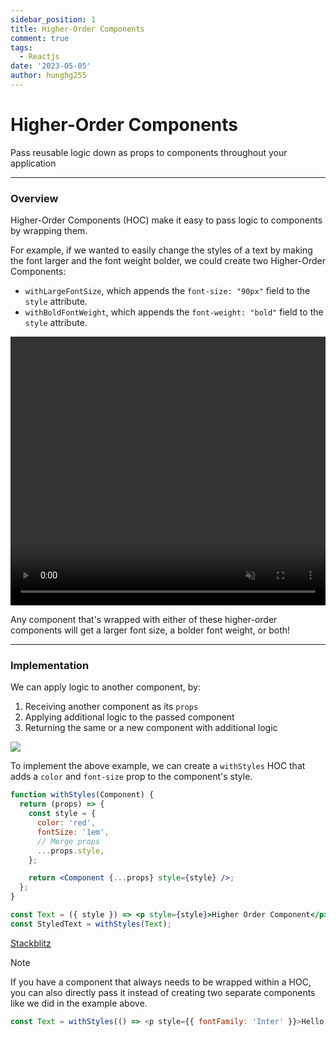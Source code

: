```yaml
---
sidebar_position: 1
title: Higher-Order Components
comment: true
tags:
  - Reactjs
date: '2023-05-05'
author: hunghg255
---
```


# Higher-Order Components

Pass reusable logic down as props to components throughout your application

---

### Overview

Higher-Order Components (HOC) make it easy to pass logic to components by wrapping them.

For example, if we wanted to easily change the styles of a text by making the font larger and the font weight bolder, we could create two Higher-Order Components:

- `withLargeFontSize`, which appends the `font-size: "90px"` field to the `style` attribute.
- `withBoldFontWeight`, which appends the `font-weight: "bold"` field to the `style` attribute.

<video
  width='100%'
  height='430'
  autoPlay
  muted
  loop
  src='https://res.cloudinary.com/hunghg255/video/upload/v1677958186/blog/hoc_cy2dfl.mov'
  frameborder='0'
  allow='accelerometer; autoplay; clipboard-write; encrypted-media; gyroscope; picture-in-picture'
  allowFullScreen
  controls
/>

Any component that's wrapped with either of these higher-order components will get a larger font size, a bolder font weight, or both!

---

### Implementation

We can apply logic to another component, by:

1. Receiving another component as its `props`
2. Applying additional logic to the passed component
3. Returning the same or a new component with additional logic

<img data-zoomable src="https://res.cloudinary.com/hunghg255/image/upload/v1677958190/blog/1_irw6pw.png" />

To implement the above example, we can create a `withStyles` HOC that adds a `color` and `font-size` prop to the component's style.

```jsx
function withStyles(Component) {
  return (props) => {
    const style = {
      color: 'red',
      fontSize: '1em',
      // Merge props
      ...props.style,
    };

    return <Component {...props} style={style} />;
  };
}

const Text = ({ style }) => <p style={style}>Higher Order Component</p>;
const StyledText = withStyles(Text);
```

[Stackblitz](https://stackblitz.com/edit/react-ts-zuyzjj)

> [!NOTE]
> If you have a component that always needs to be wrapped within a HOC, you can also directly pass it instead of creating two separate components like we did in the example above.

```js
const Text = withStyles(() => <p style={{ fontFamily: 'Inter' }}>Hello world!</p>);
```
